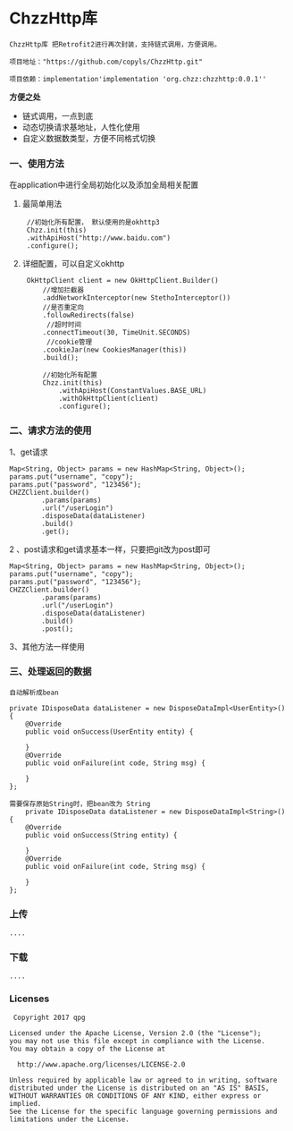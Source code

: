 #   ChzzHttp库



    ChzzHttp库 把Retrofit2进行再次封装，支持链式调用，方便调用。

    项目地址："https://github.com/copyls/ChzzHttp.git"

    项目依赖：implementation'implementation 'org.chzz:chzzhttp:0.0.1''

**方便之处**

- 链式调用，一点到底
- 动态切换请求基地址，人性化使用
- 自定义数据数类型，方便不同格式切换



###   一、使用方法

在application中进行全局初始化以及添加全局相关配置

1. 最简单用法

        //初始化所有配置， 默认使用的是okhttp3
        Chzz.init(this)
        .withApiHost("http://www.baidu.com")
        .configure();


2. 详细配置，可以自定义okhttp

        OkHttpClient client = new OkHttpClient.Builder()
            //增加拦截器
            .addNetworkInterceptor(new StethoInterceptor())
            //是否重定向
            .followRedirects(false)
             //超时时间
            .connectTimeout(30, TimeUnit.SECONDS)
             //cookie管理
            .cookieJar(new CookiesManager(this))
            .build();

            //初始化所有配置
            Chzz.init(this)
                .withApiHost(ConstantValues.BASE_URL)
                .withOkHttpClient(client)
                .configure();


### 二、请求方法的使用

1、get请求

    Map<String, Object> params = new HashMap<String, Object>();
    params.put("username", "copy");
    params.put("password", "123456");
    CHZZClient.builder()
            .params(params)
            .url("/userLogin")
            .disposeData(dataListener)
            .build()
            .get();


2 、post请求和get请求基本一样，只要把git改为post即可


    Map<String, Object> params = new HashMap<String, Object>();
    params.put("username", "copy");
    params.put("password", "123456");
    CHZZClient.builder()
            .params(params)
            .url("/userLogin")
            .disposeData(dataListener)
            .build()
            .post();
3、其他方法一样使用


###   三、处理返回的数据

    自动解析成bean

    private IDisposeData dataListener = new DisposeDataImpl<UserEntity>() {
        @Override
        public void onSuccess(UserEntity entity) {

        }
        @Override
        public void onFailure(int code, String msg) {

        }
    };

    需要保存原始String时，把bean改为 String
        private IDisposeData dataListener = new DisposeDataImpl<String>() {
        @Override
        public void onSuccess(String entity) {

        }
        @Override
        public void onFailure(int code, String msg) {

        }
    };


### 上传



    ....




### 下载


    ....




### Licenses

     Copyright 2017 qpg

    Licensed under the Apache License, Version 2.0 (the "License");
    you may not use this file except in compliance with the License.
    You may obtain a copy of the License at

      http://www.apache.org/licenses/LICENSE-2.0

    Unless required by applicable law or agreed to in writing, software
    distributed under the License is distributed on an "AS IS" BASIS,
    WITHOUT WARRANTIES OR CONDITIONS OF ANY KIND, either express or implied.
    See the License for the specific language governing permissions and
    limitations under the License.
